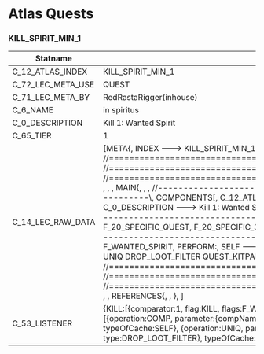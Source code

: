 

# Atlas Quests





### KILL_SPIRIT_MIN_1
| Statname | Value | 
|  --  |  --  | 
| C_12_ATLAS_INDEX | KILL_SPIRIT_MIN_1 | 
| C_72_LEC_META_USE | QUEST | 
| C_71_LEC_META_BY | RedRastaRigger(inhouse) | 
| C_6_NAME | in spiritus | 
| C_0_DESCRIPTION | Kill 1: Wanted Spirit | 
| C_65_TIER | 1 | 
| C_14_LEC_RAW_DATA | [META{,   INDEX ---> KILL_SPIRIT_MIN_1,   USE   ---> QUEST,   BY    ---> RedRastaRigger(inhouse), }, , , , //==============================================================================\\, //==============================================================================\\, //==============================================================================\\, , , , MAIN{, , , //------------------------------------------------------------------------------\\,   COMPONENTS[,     C_12_ATLAS_INDEX ---> KILL_SPIRIT_MIN_1,     C_6_NAME ---> in spiritus,     C_0_DESCRIPTION ---> Kill 1: Wanted Spirit,     C_65_TIER ---> 1, ,   ], , , //------------------------------------------------------------------------------\\,   FLAGS[,     F_18_QUEST,     F_20_SPECIFIC_QUEST,     F_20_SPECIFIC_3_MAGIC,   ], , , //------------------------------------------------------------------------------\\,   LISTENER[,     KILL:,       MIN 1 ---> FLAG HAS F_WANTED_SPIRIT,     PERFORM:,       SELF ---> COMP C_9_CREDITS_ACCOUNT INCREMENT 100,       SELF ---> UNIQ DROP_LOOT_FILTER QUEST_KITPART_CORE,   ], }, , , , //==============================================================================\\, //==============================================================================\\, //==============================================================================\\, , , REFERENCES{, , }, ] | 
| C_53_LISTENER | {KILL:[{comparator:1, flag:KILL, flags:F_WANTED_SPIRIT, operation:FLAG, operator:MIN}], PERFORM:[{operation:COMP, parameter:{compName:C_9_CREDITS_ACCOUNT, operand:INCREMENT, value:100}, typeOfCache:SELF}, {operation:UNIQ, parameter:{parameter:[QUEST_KITPART_CORE], type:DROP_LOOT_FILTER}, typeOfCache:SELF}]} | 

